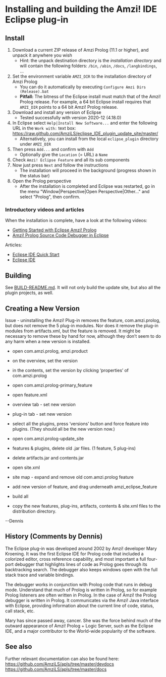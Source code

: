 # Installing and building the Amzi! IDE Eclipse plug-in

## Install

1. Download a current ZIP release of Amzi Prolog (11.1 or higher), and unpack it anywhere you wish
    * Hint: the unpack destination directory is the *installation directory* and will contain the following folders: `/bin`, `/abin`, `/docs`, `/langbindings`, ...
2. Set the environment variable `AMZI_DIR` to the installation directory of Amzi Prolog
    * You can do it automatically by executing `Configure Amzi Dirs (Release).bat`
    * **Pitfall:** The bitness of the Eclipse install must match that of the Amzi! Prolog release. For example, a 64 bit Eclipse install requires that `AMZI_DIR` points to a 64 bit Amzi! Prolog release.
3. Download and install any version of Eclipse
    * Tested successfully with version 2020-12 (4.18.0)
4. In Eclipse select `Help|Install New Software...` and enter the following URL in the `Work with:` text box:    
    https://raw.github.com/AmziLS/eclipse_IDE_plugin_update_site/master/
    * Alternatively, you can install from the local `eclipse_plugin` directory under `AMZI_DIR`
5. Then press `Add...` and confirm with `Add`
    * Optionally give the `Location` (= URL) a `Name`
6. Check `Amzi! Eclipse Feature` and all its sub components
7. Now just press `Next` and follow the instructions
    * The installation will proceed in the background (progress shown in the status bar)
9. Open the Prolog perspective
    * After the installation is completed and Eclipse was restarted, go in the menu "Window|Perspective|Open Perspective|Other..." and select "Prolog", then confirm.

### Introductory videos and articles

When the installation is complete, have a look at the following videos:
  * [Getting Started with Eclipse Amzi! Prolog](https://www.youtube.com/watch?v=EMxLnn2I9yo)    
  * [Amzi! Prolog Source Code Debugger in Eclipse](https://www.youtube.com/watch?v=fewTmnarfu8)    

Articles:
  * [Eclipse IDE Quick Start](http://www.amzi.com/manuals/amzi/pro/pug_ide_quickstart.htm)
  * [Eclipse IDE](http://www.amzi.com/manuals/amzi/pro/pug_ide.htm)

## Building

See [BUILD-README.md](workspace/com.amzi.prolog-update_site/BUILD-README.md). It will not only build the update site, but also all the plugin projects, as well.

## Creating a New Version

Issue - uninstalling the Amzi! Plug-in removes the feature, com.amzi.prolog, but does not remove the 5 plug-in modules.  Nor does it remove the plug-in modules from artifacts.xml, but the feature is removed.  It might be necessary to remove these by hand for now, although they don’t seem to do any harm when a new version is installed.

- open com.amzi.prolog, amzi.product
- on the overview, set the version
- in the contents, set the version by clicking ‘properties’ of com.amzi.prolog
- open com.amzi.prolog-primary_feature
- open feature.xml
- overview tab - set new version
- plug-in tab - set new version
- select all the plugins, press ‘versions’ button and force feature into plugins.  (They should all be the new version now.)

- open com.amzi.prolog-update_site
- features & plugins, delete old .jar files.  (1 feature, 5 plug-ins)
- delete artifacts.jar and contents.jar
- open site.xml
- site map - expand and remove old com.amzi.prolog feature
- add new version of feature, and drag underneath amzi_eclipse_feature
- build all

- copy the new features, plug-ins, artifacts, contents & site.xml files to the distribution directory.

--Dennis


## History (Comments by Dennis)

The Eclipse plug-in was developed around 2002 by Amzi! developer Mary Kroening.  It was the first Eclipse IDE for Prolog code that included a colorized editor, cross reference capability, and most important a full four-port debugger that highlights lines of code as Prolog goes through its backtracking search.  The debugger also keeps windows open with the full stack trace and variable bindings.

The debugger works in conjunction with Prolog code that runs in debug mode.  Understand that much of Prolog is written in Prolog, so for example Prolog listeners are often written in Prolog.  In the case of Amzi! the Prolog debugger is written in Prolog.  It communicates via the Amzi! Java interface with Eclipse, providing information about the current line of code, status, call stack, etc.

Mary has since passed away, cancer.  She was the force behind much of the outward appearance of Amzi! Prolog + Logic Server, such as the Eclipse IDE, and a major contributor to the World-wide popularity of the software.

## See also

Further relevant documentation can also be found here:    
https://github.com/AmziLS/apls/tree/master/devdocs    
https://github.com/AmziLS/apls/tree/master/docs    
